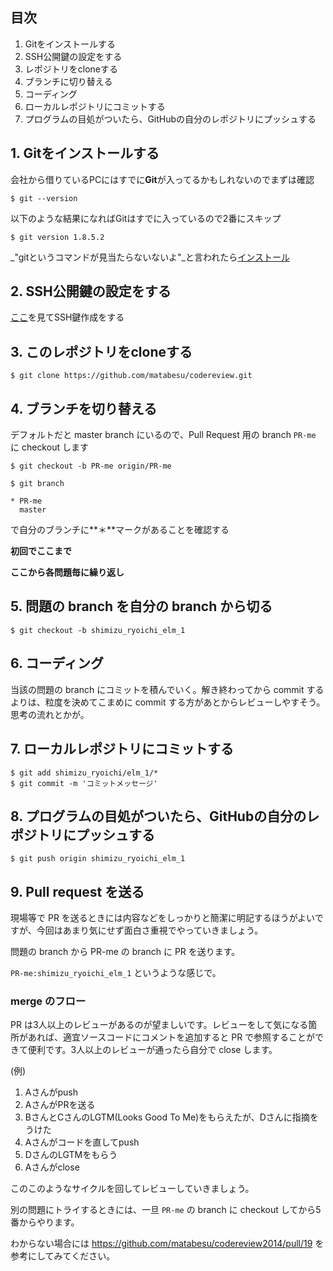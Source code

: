## 目次

1. Gitをインストールする
2. SSH公開鍵の設定をする
3. レポジトリをcloneする
4. ブランチに切り替える
5. コーディング
6. ローカルレポジトリにコミットする
7. プログラムの目処がついたら、GitHubの自分のレポジトリにプッシュする

## 1. Gitをインストールする
会社から借りているPCにはすでに**Git**が入ってるかもしれないのでまずは確認
```
$ git --version
```
以下のような結果になればGitはすでに入っているので2番にスキップ
```
$ git version 1.8.5.2
```

_"gitというコマンドが見当たらないないよ"_と言われたら[インストール](http://git-scm.com/)


## 2. SSH公開鍵の設定をする

[ここ](https://help.github.com/articles/generating-ssh-keys)を見てSSH鍵作成をする

## 3. このレポジトリをcloneする

```
$ git clone https://github.com/matabesu/codereview.git
```

## 4. ブランチを切り替える

デフォルトだと master branch にいるので、Pull Request 用の branch `PR-me` に checkout します

```
$ git checkout -b PR-me origin/PR-me
```

```
$ git branch 

* PR-me
  master
```

で自分のブランチに**＊**マークがあることを確認する

**初回でここまで**

**ここから各問題毎に繰り返し**

## 5. 問題の branch を自分の branch から切る

```
$ git checkout -b shimizu_ryoichi_elm_1
```

## 6. コーディング

当該の問題の branch にコミットを積んでいく。解き終わってから commit するよりは、粒度を決めてこまめに commit する方があとからレビューしやすそう。思考の流れとかが。

## 7. ローカルレポジトリにコミットする

```
$ git add shimizu_ryoichi/elm_1/*
$ git commit -m 'コミットメッセージ'
```

## 8. プログラムの目処がついたら、GitHubの自分のレポジトリにプッシュする

```
$ git push origin shimizu_ryoichi_elm_1
```

## 9. Pull request を送る

現場等で PR を送るときには内容などをしっかりと簡潔に明記するほうがよいですが、今回はあまり気にせず面白さ重視でやっていきましょう。

問題の branch から PR-me の branch に PR を送ります。

`PR-me:shimizu_ryoichi_elm_1` というような感じで。

### merge のフロー

PR は3人以上のレビューがあるのが望ましいです。レビューをして気になる箇所があれば、適宜ソースコードにコメントを追加すると PR で参照することができて便利です。3人以上のレビューが通ったら自分で close します。

(例)

1. Aさんがpush
2. AさんがPRを送る
3. BさんとCさんのLGTM(Looks Good To Me)をもらえたが、Dさんに指摘をうけた
4. Aさんがコードを直してpush
5. DさんのLGTMをもらう
6. Aさんがclose

このこのようなサイクルを回してレビューしていきましょう。

別の問題にトライするときには、一旦 `PR-me` の branch に checkout してから5番からやります。

わからない場合には https://github.com/matabesu/codereview2014/pull/19 を参考にしてみてください。
